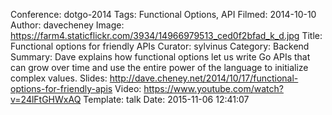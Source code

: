 Conference: dotgo-2014
Tags: Functional Options, API
Filmed: 2014-10-10
Author: davecheney
Image: https://farm4.staticflickr.com/3934/14966979513_ced0f2bfad_k_d.jpg
Title: Functional options for friendly APIs
Curator: sylvinus
Category: Backend
Summary: Dave explains how functional options let us write Go APIs that can grow over time and use the entire power of the language to initialize complex values.
Slides: http://dave.cheney.net/2014/10/17/functional-options-for-friendly-apis
Video: https://www.youtube.com/watch?v=24lFtGHWxAQ
Template: talk
Date: 2015-11-06 12:41:07